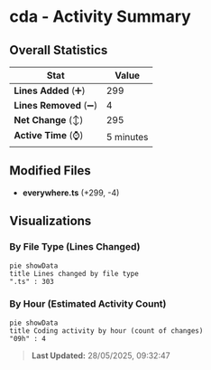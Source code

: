 # cda - Activity Summary 

## Overall Statistics

| Stat                   | Value                                                             |
| ---------------------- | ----------------------------------------------------------------- |
| **Lines Added** (➕)   | 299                                          |
| **Lines Removed** (➖) | 4                                        |
| **Net Change** (↕)    | 295                |
| **Active Time** (⌚)   | 5 minutes |


## Modified Files
- **everywhere.ts** (+299, -4)

## Visualizations

### By File Type (Lines Changed)

```mermaid
pie showData
title Lines changed by file type
".ts" : 303
```

### By Hour (Estimated Activity Count)

```mermaid
pie showData
title Coding activity by hour (count of changes)
"09h" : 4
```


> **Last Updated:** 28/05/2025, 09:32:47